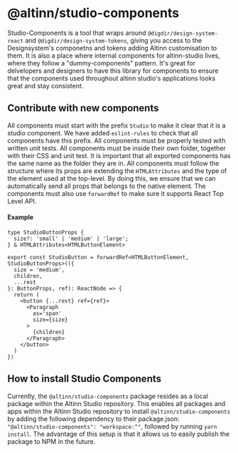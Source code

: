 # @altinn/studio-components

Studio-Components is a tool that wraps around `@digdir/design-system-react` and `@digdir/design-system-tokens`, giving you access to the Designsystem's componetns and tokens adding Altinn customisation to them. It is also a place where internal components for altinn-studio lives, where they follow a "dummy-components" pattern. It's great for delvelopers and designers to have this library for components to ensure that the components used throughout altinn studio's applications looks great and stay consistent.

## Contribute with new components

All components must start with the prefix `Studio` to make it clear that it is a studio component. We have added `eslint-rules` to check that all components have this prefix.
All components must be properly tested with written unit tests.
All components must be inside their own folder, together with their CSS and unit test. It is important that all exported components has the same name as the folder they are in.
All components must follow the structure where its props are extending the `HTMLAttributes` and the type of the element used at the top-level. By doing this, we ensure that we can automatically send all props that belongs to the native element.
The components must also use `forwardRef` to make sure it supports React Top Level API.

#### Example

```tsx
type StudioButtonProps {
  size?: 'small' | 'medium' | 'large';
} & HTMLAttributes<HTMLButtonElement>

export const StudioButton = forwardRef<HTMLButtonElement, StudioButtonProps>(({
  size = 'medium',
  children,
  ...rest
}: ButtonProps, ref): ReactNode => {
  return (
    <button {...rest} ref={ref}>
      <Paragraph
        as='span'
        size={size}
      >
        {children}
      </Paragraph>
    </button>
  )
})
```

## How to install Studio Components

Currently, the `@altinn/studio-components` package resides as a local package within the Altinn Studio repository. This enables all packages and apps within the Altinn Studio repository to install `@altinn/studio-components` by adding the following dependency to their package.json: `"@altinn/studio-components": "workspace:^"`, followed by running `yarn install`. The advantage of this setup is that it allows us to easily publish the package to NPM in the future.
